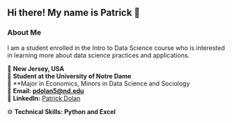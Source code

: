 ## Hi there! My name is Patrick 👋

### About Me 

  I am a student enrolled in the Intro to Data Science course who is interested in learning more about data science practices and applications.

  📍 **New Jersey, USA**   
  🏫 **Student at the University of Notre Dame**   
  📝 **Major in Economics, Minors in Data Science and Sociology   
  📧 **Email: pdolan5@nd.edu**    
  🔗 **LinkedIn:** [Patrick Dolan](www.linkedin.com/in/patrick-dolan-7923412a9)    

  ⚙️ **Technical Skills: Python and Excel**

<!--
**pdolan32/pdolan32** is a ✨ _special_ ✨ repository because its `README.md` (this file) appears on your GitHub profile.

Here are some ideas to get you started:

- 🔭 I’m currently working on ...
- 🌱 I’m currently learning ...
- 👯 I’m looking to collaborate on ...
- 🤔 I’m looking for help with ...
- 💬 Ask me about ...
- 📫 How to reach me: ...
- 😄 Pronouns: ...
- ⚡ Fun fact: ...
-->
